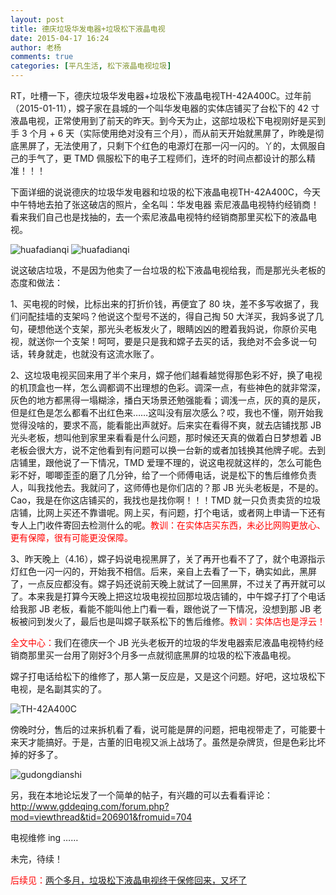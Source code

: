```yaml
---
layout: post
title: 德庆垃圾华发电器+垃圾松下液晶电视
date: 2015-04-17 16:24
author: 老杨
comments: true
categories: [平凡生活, 松下液晶电视垃圾]
---
```

RT，吐槽一下，德庆垃圾华发电器+垃圾松下液晶电视TH-42A400C。过年前（2015-01-11），嫦子家在县城的一个叫华发电器的实体店铺买了台松下的 42 寸液晶电视，正常使用到了前天的昨天。到今天为止，这部垃圾松下电视刚好是买到手 3 个月 + 6 天（实际使用绝对没有三个月），而从前天开始就黑屏了，昨晚是彻底黑屏了，无法使用了，只剩下个红色的电源灯在那一闪一闪的。丫的，太佩服自己的手气了，更 TMD 佩服松下的电子工程师们，连坏的时间点都设计的那么精准！！！
<!--more-->
下面详细的说说德庆的垃圾华发电器和垃圾的松下液晶电视TH-42A400C，今天中午特地去拍了张这破店的照片，全名叫：华发电器 索尼液晶电视特约经销商！看来我们自己也是找抽的，去一个索尼液晶电视特约经销商那里买松下的液晶电视。

<img src="//cyhour.com/wp-content/uploads/2015/04/huafadianqi-01.jpg" alt=" huafadianqi " />

<img src="//cyhour.com/wp-content/uploads/2015/04/huafadianqi-02.jpg" alt=" huafadianqi " />

说这破店垃圾，不是因为他卖了一台垃圾的松下液晶电视给我，而是那光头老板的态度和做法：

1、买电视的时候，比标出来的打折价钱，再便宜了 80 块，差不多写收据了，我们问配挂墙的支架吗？他说这个型号不送的，得自己掏 50 大洋买，我妈多说了几句，硬想他送个支架，那光头老板发火了，眼睛凶凶的瞪着我妈说，你原价买电视，就送你一个支架！呵呵，要是只是我和嫦子去买的话，我绝对不会多说一句话，转身就走，也就没有这流水账了。

2、这垃圾电视买回来用了半个来月，嫦子他们越看越觉得那色彩不好，换了电视的机顶盒也一样，怎么调都调不出理想的色彩。调深一点，有些神色的就非常深，灰色的地方都黑得一塌糊涂，播白天场景还勉强能看；调浅一点，灰的真的是灰，但是红色是怎么都看不出红色来……这叫没有层次感么？哎，我也不懂，刚开始我觉得没啥的，要求不高，能看能出声就好。后来实在看得不爽，就去店铺找那 JB 光头老板，想叫他到家里来看看是什么问题，那时候还天真的做着白日梦想着 JB 老板会很大方，说不定他看到有问题可以换一台新的或者加钱换其他牌子呢。去到店铺里，跟他说了一下情况，TMD 爱理不理的，说这电视就这样的，怎么可能色彩不好，唧唧歪歪的磨了几分钟，给了一个师傅电话，说是松下的售后维修负责人，叫我找他去。我就问了，这师傅也是你们店的？那 JB 光头老板是，不是的。Cao，我是在你这店铺买的，我找也是找你啊！！！TMD 就一只负责卖货的垃圾店铺，比网上买还不靠谱呢。网上买，有问题，打个电话，或者网上申请一下还有专人上门收件寄回去检测什么的呢。<span style = "color:red;">教训：在实体店买东西，未必比网购更放心、更有保障，很有可能更没保障。</span>

3、昨天晚上（4.16），嫦子妈说电视黑屏了，关了再开也看不了了，就个电源指示灯红色一闪一闪的，开始我不相信。后来，亲自上去看了一下，确实如此，黑屏了，一点反应都没有。嫦子妈还说前天晚上就试了一回黑屏，不过关了再开就可以了。本来我是打算今天晚上把这垃圾电视拉回那垃圾店铺的，中午嫦子打了个电话给我那 JB 老板，看能不能叫他上门看一看，跟他说了一下情况，没想到那 JB 老板被问到发火了，最后也是叫嫦子联系松下的售后维修。<span style = "color:red;">教训：实体店也是浮云！</span>

<span style = "color:red;">全文中心：</span>我们在德庆一个 JB 光头老板开的垃圾的华发电器索尼液晶电视特约经销商那里买一台用了刚好3个月多一点就彻底黑屏的垃圾的松下液晶电视。

嫦子打电话给松下的维修了，那人第一反应是，又是这个问题。好吧，这垃圾松下电视，是名副其实的了。

<img src="//cyhour.com/wp-content/uploads/2015/04/TH-42A400C.jpg" alt=" TH-42A400C " />

傍晚时分，售后的过来拆机看了看，说可能是屏的问题，把电视带走了，可能要十来天才能搞好。于是，古董的旧电视又派上战场了。虽然是杂牌货，但是色彩比坏掉的好多了。

<img src="//cyhour.com/wp-content/uploads/2015/04/gudongdianshi.jpg" alt=" gudongdianshi " />

另，我在本地论坛发了一个简单的帖子，有兴趣的可以去看看评论：http://www.gddeqing.com/forum.php?mod=viewthread&tid=206901&fromuid=704

电视维修 ing ……

未完，待续！

<span style = "color:red;">后续见：</span><a href="http://cyhour.com/183" target="_blank">两个多月，垃圾松下液晶电视终于保修回来，又坏了</a>

